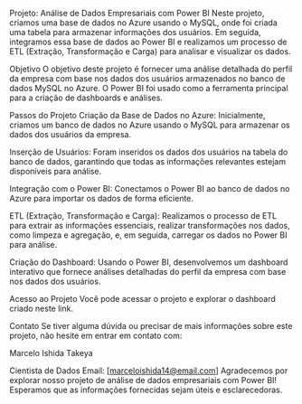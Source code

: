 Projeto: Análise de Dados Empresariais com Power BI
Neste projeto, criamos uma base de dados no Azure usando o MySQL, onde foi criada uma tabela para armazenar informações dos usuários. Em seguida, integramos essa base de dados ao Power BI e realizamos um processo de ETL (Extração, Transformação e Carga) para analisar e visualizar os dados.

Objetivo
O objetivo deste projeto é fornecer uma análise detalhada do perfil da empresa com base nos dados dos usuários armazenados no banco de dados MySQL no Azure. O Power BI foi usado como a ferramenta principal para a criação de dashboards e análises.

Passos do Projeto
Criação da Base de Dados no Azure: Inicialmente, criamos um banco de dados no Azure usando o MySQL para armazenar os dados dos usuários da empresa.

Inserção de Usuários: Foram inseridos os dados dos usuários na tabela do banco de dados, garantindo que todas as informações relevantes estejam disponíveis para análise.

Integração com o Power BI: Conectamos o Power BI ao banco de dados no Azure para importar os dados de forma eficiente.

ETL (Extração, Transformação e Carga): Realizamos o processo de ETL para extrair as informações essenciais, realizar transformações nos dados, como limpeza e agregação, e, em seguida, carregar os dados no Power BI para análise.

Criação do Dashboard: Usando o Power BI, desenvolvemos um dashboard interativo que fornece análises detalhadas do perfil da empresa com base nos dados dos usuários.

Acesso ao Projeto
Você pode acessar o projeto e explorar o dashboard criado neste link.

Contato
Se tiver alguma dúvida ou precisar de mais informações sobre este projeto, não hesite em entrar em contato com:

Marcelo Ishida Takeya

Cientista de Dados
Email: [marceloishida14@email.com]
Agradecemos por explorar nosso projeto de análise de dados empresariais com Power BI! Esperamos que as informações fornecidas sejam úteis e esclarecedoras.
